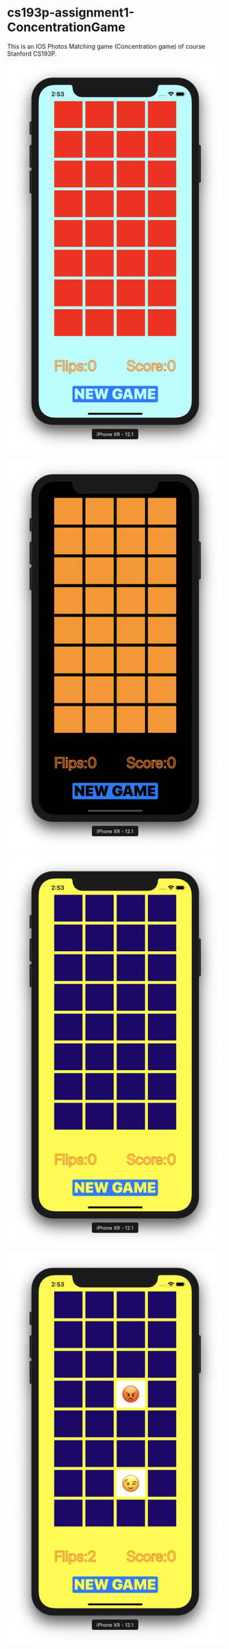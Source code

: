 # cs193p-assignment1-ConcentrationGame
This is an IOS Photos Matching game (Concentration game) of course Stanford CS193P.


![alt text](https://github.com/MinaWagdi/cs193p-assignment1-ConcentrationGame/blob/master/Concentration/Concentration/Screenshots/Screen%20Shot%202019-04-22%20at%202.53.08%20PM.png)




![alt text](https://github.com/MinaWagdi/cs193p-assignment1-ConcentrationGame/blob/master/Concentration/Concentration/Screenshots/Screen%20Shot%202019-04-22%20at%202.53.17%20PM.png)




![alt text](https://github.com/MinaWagdi/cs193p-assignment1-ConcentrationGame/blob/master/Concentration/Concentration/Screenshots/Screen%20Shot%202019-04-22%20at%202.53.27%20PM.png)





![alt text](https://github.com/MinaWagdi/cs193p-assignment1-ConcentrationGame/blob/master/Concentration/Concentration/Screenshots/Screen%20Shot%202019-04-22%20at%202.53.33%20PM.png)


